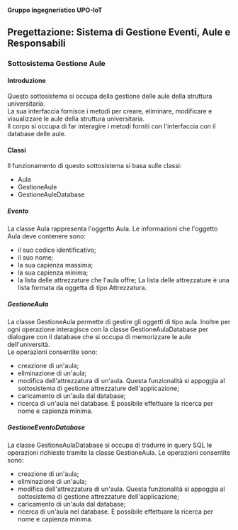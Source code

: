 #### Gruppo ingegneristico UPO-IoT## Pregettazione: Sistema di Gestione Eventi, Aule e Responsabili### Sottosistema Gestione Aule#### IntroduzioneQuesto sottosistema si occupa della gestione delle aule della struttura universitaria.<br>La sua interfaccia fornisce i metodi per creare, eliminare, modificare e visualizzare le aule della struttura universitaria.<br>Il corpo si occupa di far interagire i metodi forniti con l'interfaccia con il database delle aule.#### ClassiIl funzionamento di questo sottosistema si basa sulle classi:- Aula- GestioneAule- GestioneAuleDatabase##### EventoLa classe Aula rappresenta l'oggetto Aula. Le informazioni che l'oggetto Aula deve contenere sono:- il suo codice identificativo;- il suo nome;- la sua capienza massima;- la sua capienza minima;- la lista delle attrezzature che l'aula offre;La lista delle attrezzature è una lista formata da oggetta di tipo Attrezzatura.##### GestioneAulaLa classe GestioneAula permette di gestire gli oggetti di tipo aula. Inoltre per ogni operazione interagisce con la classe GestioneAulaDatabase per dialogare con il database che si occupa di memorizzare le aule dell'università.<br>Le operazioni consentite sono:- creazione di un'aula;- eliminazione di un'aula;- modifica dell'attrezzatura di un'aula. Questa funzionalità si appoggia al sottosistema di gestione attrezzature dell'applicazione;- caricamento di un'aula dal database;- ricerca di un'aula nel database. È possibile effettuare la ricerca per nome e capienza minima.##### GestioneEventoDatabaseLa classe GestioneAulaDatabase si occupa di tradurre in query SQL le operazioni richieste tramite la classe GestioneAula. Le operazioni consentite sono:- creazione di un'aula;- eliminazione di un'aula;- modifica dell'attrezzatura di un'aula. Questa funzionalità si appoggia al sottosistema di gestione attrezzature dell'applicazione;- caricamento di un'aula dal database;- ricerca di un'aula nel database. È possibile effettuare la ricerca per nome e capienza minima.